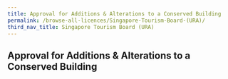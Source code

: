```yaml
---
title: Approval for Additions & Alterations to a Conserved Building
permalink: /browse-all-licences/Singapore-Tourism-Board-(URA)/
third_nav_title: Singapore Tourism Board (URA)
---
```

## Approval for Additions & Alterations to a Conserved Building
